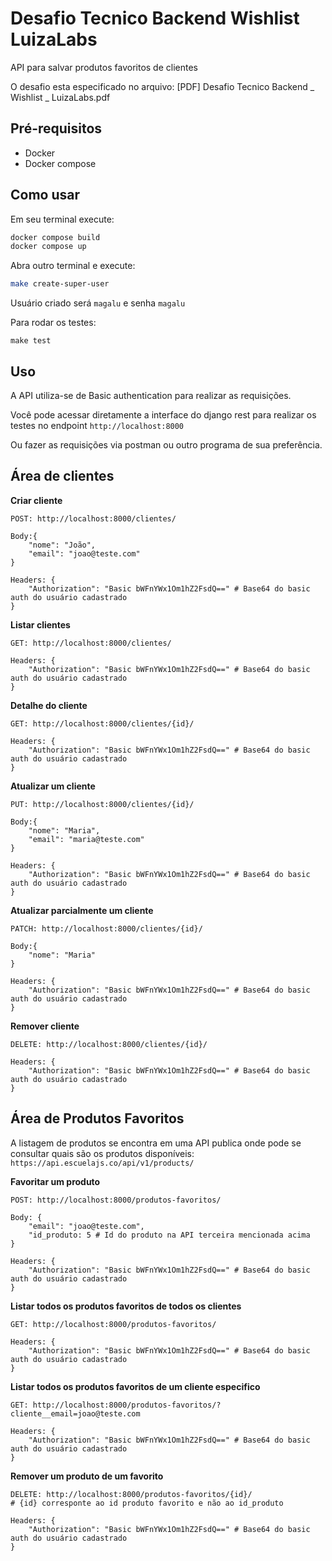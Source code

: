 # Desafio Tecnico Backend Wishlist LuizaLabs

API para salvar produtos favoritos de clientes

O desafio esta especificado no arquivo: [PDF] Desafio Tecnico Backend _ Wishlist _ LuizaLabs.pdf

## Pré-requisitos

- Docker
- Docker compose


## Como usar

Em seu terminal execute:
```bash
docker compose build
docker compose up
```
Abra outro terminal e execute:
```bash
make create-super-user
```
Usuário criado será ``magalu`` e senha ``magalu``

Para rodar os testes:
```
make test
```



## Uso
A API utiliza-se de Basic authentication para realizar as requisições.

Você pode acessar diretamente a interface do django rest para realizar os testes no endpoint ```http://localhost:8000```

Ou fazer as requisições via postman ou outro programa de sua preferência.

## Área de clientes
**Criar cliente**
```
POST: http://localhost:8000/clientes/

Body:{
    "nome": "João",
    "email": "joao@teste.com"
}

Headers: {
    "Authorization": "Basic bWFnYWx1Om1hZ2FsdQ==" # Base64 do basic auth do usuário cadastrado
}

```
**Listar clientes**
```
GET: http://localhost:8000/clientes/

Headers: {
    "Authorization": "Basic bWFnYWx1Om1hZ2FsdQ==" # Base64 do basic auth do usuário cadastrado
}
```
**Detalhe do cliente**
```
GET: http://localhost:8000/clientes/{id}/

Headers: {
    "Authorization": "Basic bWFnYWx1Om1hZ2FsdQ==" # Base64 do basic auth do usuário cadastrado
}
```
**Atualizar um cliente**
```
PUT: http://localhost:8000/clientes/{id}/

Body:{
    "nome": "Maria",
    "email": "maria@teste.com"
}

Headers: {
    "Authorization": "Basic bWFnYWx1Om1hZ2FsdQ==" # Base64 do basic auth do usuário cadastrado
}
```

**Atualizar parcialmente um cliente**
```
PATCH: http://localhost:8000/clientes/{id}/

Body:{
    "nome": "Maria"
}

Headers: {
    "Authorization": "Basic bWFnYWx1Om1hZ2FsdQ==" # Base64 do basic auth do usuário cadastrado
}
```

**Remover cliente**
```
DELETE: http://localhost:8000/clientes/{id}/

Headers: {
    "Authorization": "Basic bWFnYWx1Om1hZ2FsdQ==" # Base64 do basic auth do usuário cadastrado
}
```

## Área de Produtos Favoritos
A listagem de produtos se encontra em uma API publica onde pode se consultar quais são os produtos disponíveis: ``https://api.escuelajs.co/api/v1/products/``

**Favoritar um produto**
```
POST: http://localhost:8000/produtos-favoritos/

Body: {
    "email": "joao@teste.com",
    "id_produto: 5 # Id do produto na API terceira mencionada acima
}

Headers: {
    "Authorization": "Basic bWFnYWx1Om1hZ2FsdQ==" # Base64 do basic auth do usuário cadastrado
}
```
**Listar todos os produtos favoritos de todos os clientes**
```
GET: http://localhost:8000/produtos-favoritos/

Headers: {
    "Authorization": "Basic bWFnYWx1Om1hZ2FsdQ==" # Base64 do basic auth do usuário cadastrado
}
```

**Listar todos os produtos favoritos de um cliente especifico**
```
GET: http://localhost:8000/produtos-favoritos/?cliente__email=joao@teste.com

Headers: {
    "Authorization": "Basic bWFnYWx1Om1hZ2FsdQ==" # Base64 do basic auth do usuário cadastrado
}
```

**Remover um produto de um favorito**
```
DELETE: http://localhost:8000/produtos-favoritos/{id}/
# {id} corresponte ao id produto favorito e não ao id_produto

Headers: {
    "Authorization": "Basic bWFnYWx1Om1hZ2FsdQ==" # Base64 do basic auth do usuário cadastrado
}
```
